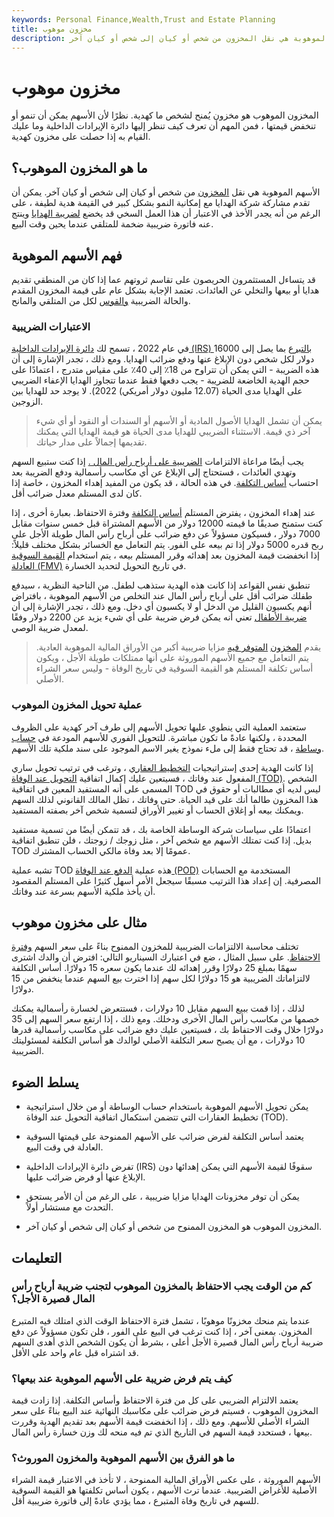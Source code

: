 ```yaml
---
keywords: Personal Finance,Wealth,Trust and Estate Planning
title: مخزون موهوب
description: الأسهم الموهوبة هي نقل المخزون من شخص أو كيان إلى شخص أو كيان آخر.
---
```


# مخزون موهوب
المخزون الموهوب هو مخزون يُمنح لشخص ما كهدية. نظرًا لأن الأسهم يمكن أن تنمو أو تنخفض قيمتها ، فمن المهم أن تعرف كيف تنظر إليها دائرة الإيرادات الداخلية وما عليك القيام به إذا حصلت على مخزون كهدية.

## ما هو المخزون الموهوب؟

الأسهم الموهوبة هي نقل [المخزون](/stock) من شخص أو كيان إلى شخص أو كيان آخر. يمكن أن تقدم مشاركة شركة الهدايا مع إمكانية النمو بشكل كبير في القيمة هدية لطيفة ، على الرغم من أنه يجدر الأخذ في الاعتبار أن هذا العمل السخي قد يخضع [لضريبة الهدايا](/gifttax) وينتج عنه فاتورة ضريبية ضخمة للمتلقي عندما يحين وقت البيع.

## فهم الأسهم الموهوبة

قد يتساءل المستثمرون الحريصون على تقاسم ثروتهم عما إذا كان من المنطقي تقديم هدايا أو بيعها والتخلي عن العائدات. تعتمد الإجابة بشكل عام على قيمة المخزون المقدم والحالة الضريبية [والقوس](/taxbracket) لكل من المتلقي والمانح.

### الاعتبارات الضريبية

في عام 2022 ، تسمح لك [دائرة الإيرادات الداخلية (IRS) بالتبرع](/irs) بما يصل إلى 16000 دولار لكل شخص دون الإبلاغ عنها ودفع ضرائب الهدايا. ومع ذلك ، تجدر الإشارة إلى أن هذه الضريبة - التي يمكن أن تتراوح من 18٪ إلى 40٪ على مقياس متدرج ، اعتمادًا على حجم الهدية الخاضعة للضريبة - يجب دفعها فقط عندما تتجاوز الهدايا الإعفاء الضريبي على الهدايا مدى الحياة (12.07 مليون دولار أمريكي) 2022). لا يوجد حد للهدايا بين الزوجين.

> يمكن أن تشمل الهدايا الأصول المادية أو الأسهم أو السندات أو النقود أو أي شيء آخر ذي قيمة. الاستثناء الضريبي للهدايا مدى الحياة هو قيمة الهدايا التي يمكنك تقديمها إجمالاً على مدار حياتك.

>

يجب أيضًا مراعاة الالتزامات [الضريبية على أرباح رأس المال .](/capital_gains_tax) إذا كنت ستبيع السهم وتهدي العائدات ، فستحتاج إلى الإبلاغ عن أي مكاسب رأسمالية ودفع الضريبة بعد احتساب [أساس التكلفة](/costbasis). في هذه الحالة ، قد يكون من المفيد إهداء المخزون ، خاصة إذا كان لدى المستلم معدل ضرائب أقل.

عند إهداء المخزون ، يفترض المستلم [أساس التكلفة](/costbasis) وفترة الاحتفاظ. بعبارة أخرى ، إذا كنت ستمنح صديقًا ما قيمته 12000 دولار من الأسهم المشتراة قبل خمس سنوات مقابل 7000 دولار ، فسيكون مسؤولاً عن دفع ضرائب على أرباح رأس المال طويلة الأجل على ربح قدره 5000 دولار إذا تم بيعه على الفور. يتم التعامل مع الخسائر بشكل مختلف قليلاً: إذا انخفضت قيمة المخزون بعد إهدائه وقرر المستلم بيعه ، يتم استخدام [القيمة السوقية العادلة (FMV)](/fairmarketvalue) في تاريخ التحويل لتحديد الخسارة.

تنطبق نفس القواعد إذا كانت هذه الهدية ستذهب لطفل. من الناحية النظرية ، سيدفع طفلك ضرائب أقل على أرباح رأس المال عند التخلص من الأسهم الموهوبة ، بافتراض أنهم يكسبون القليل من الدخل أو لا يكسبون أي دخل. ومع ذلك ، تجدر الإشارة إلى أن [ضريبة الأطفال](/kiddietax) تعني أنه يمكن فرض ضريبة على أي شيء يزيد عن 2200 دولار وفقًا لمعدل ضريبة الوصي.

> يقدم [المخزون](/inherited-stock) [المتوفر فيه](/inherited-stock) مزايا ضريبية أكبر من الأوراق المالية الموهوبة العادية. يتم التعامل مع جميع الأسهم الموروثة على أنها ممتلكات طويلة الأجل ، ويكون أساس تكلفة المستلم هو القيمة السوقية في تاريخ الوفاة - وليس سعر الشراء الأصلي.

>

### عملية تحويل المخزون الموهوب

ستعتمد العملية التي ينطوي عليها تحويل الأسهم إلى طرف آخر كهدية على الظروف المحددة ، ولكنها عادةً ما تكون مباشرة. للتحويل الفوري للأسهم المودعة في [حساب وساطة](/brokerageaccount) ، قد تحتاج فقط إلى ملء نموذج يغير الاسم الموجود على سند ملكية تلك الأسهم.

إذا كانت الهدية إحدى إستراتيجيات [التخطيط العقاري](/estateplanning) ، وترغب في ترتيب تحويل ساري المفعول عند وفاتك ، فسيتعين عليك إكمال اتفاقية [التحويل عند الوفاة (TOD)](/transferondeath). الشخص المسمى على أنه المستفيد المعين في اتفاقية TOD ليس لديه أي مطالبات أو حقوق في هذا المخزون طالما أنك على قيد الحياة. حتى وفاتك ، تظل المالك القانوني لذلك السهم ويمكنك بيعه أو إغلاق الحساب أو تغيير الأوراق لتسمية شخص آخر بصفته المستفيد.

اعتمادًا على سياسات شركة الوساطة الخاصة بك ، قد تتمكن أيضًا من تسمية مستفيد بديل. إذا كنت تمتلك الأسهم مع شخص آخر ، مثل زوجك / زوجتك ، فلن تنطبق اتفاقية TOD عمومًا إلا بعد وفاة مالكي الحساب المشترك.

تشبه عملية TOD هذه عملية [الدفع عند الوفاة (POD)](/payableondeath) المستخدمة مع الحسابات المصرفية. إن إعداد هذا الترتيب مسبقًا سيجعل الأمر أسهل كثيرًا على المستلم المقصود أن يأخذ ملكية الأسهم بسرعة عند وفاتك.

## مثال على مخزون موهوب

تختلف محاسبة الالتزامات الضريبية للمخزون الممنوح بناءً على سعر السهم [وفترة الاحتفاظ](/holdingperiod). على سبيل المثال ، ضع في اعتبارك السيناريو التالي: افترض أن والدك اشترى سهمًا بمبلغ 25 دولارًا وقرر إهدائه لك عندما يكون سعره 15 دولارًا. أساس التكلفة لالتزاماتك الضريبية هو 15 دولارًا لكل سهم إذا اخترت بيع السهم عندما ينخفض من 15 دولارًا.

لذلك ، إذا قمت ببيع السهم مقابل 10 دولارات ، فستتعرض لخسارة رأسمالية يمكنك خصمها من مكاسب رأس المال الأخرى ودخلك. ومع ذلك ، إذا ارتفع سعر السهم إلى 35 دولارًا خلال وقت الاحتفاظ بك ، فسيتعين عليك دفع ضرائب على مكاسب رأسمالية قدرها 10 دولارات ، مع أن يصبح سعر التكلفة الأصلي لوالدك هو أساس التكلفة لمسئوليتك الضريبية.

## يسلط الضوء

- يمكن تحويل الأسهم الموهوبة باستخدام حساب الوساطة أو من خلال استراتيجية تخطيط العقارات التي تتضمن استكمال اتفاقية التحويل عند الوفاة (TOD).

- يعتمد أساس التكلفة لفرض ضرائب على الأسهم الممنوحة على قيمتها السوقية العادلة في وقت البيع.

- تفرض دائرة الإيرادات الداخلية (IRS) سقوفًا لقيمة الأسهم التي يمكن إهدائها دون الإبلاغ عنها أو فرض ضرائب عليها.

- يمكن أن توفر مخزونات الهدايا مزايا ضريبية ، على الرغم من أن الأمر يستحق التحدث مع مستشار أولاً.

- المخزون الموهوب هو المخزون الممنوح من شخص أو كيان إلى شخص أو كيان آخر.

## التعليمات

### كم من الوقت يجب الاحتفاظ بالمخزون الموهوب لتجنب ضريبة أرباح رأس المال قصيرة الأجل؟

عندما يتم منحك مخزونًا موهوبًا ، تشمل فترة الاحتفاظ الوقت الذي امتلك فيه المتبرع المخزون. بمعنى آخر ، إذا كنت ترغب في البيع على الفور ، فلن تكون مسؤولاً عن دفع ضريبة أرباح رأس المال قصيرة الأجل أعلى ، بشرط أن يكون الشخص الذي أهدى السهم قد اشتراه قبل عام واحد على الأقل.

### كيف يتم فرض ضريبة على الأسهم الموهوبة عند بيعها؟

يعتمد الالتزام الضريبي على كل من فترة الاحتفاظ وأساس التكلفة. إذا زادت قيمة المخزون الموهوب ، فسيتم فرض ضرائب على مكاسبك النهائية عند البيع بناءً على سعر الشراء الأصلي للأسهم. ومع ذلك ، إذا انخفضت قيمة الأسهم بعد تقديم الهدية وقررت بيعها ، فستحدد قيمة السهم في التاريخ الذي تم فيه منحه لك وزن خسارة رأس المال.

### ما هو الفرق بين الأسهم الموهوبة والمخزون الموروث؟

الأسهم الموروثة ، على عكس الأوراق المالية الممنوحة ، لا تأخذ في الاعتبار قيمة الشراء الأصلية للأغراض الضريبية. عندما ترث الأسهم ، يكون أساس تكلفتها هو القيمة السوقية للسهم في تاريخ وفاة المتبرع ، مما يؤدي عادةً إلى فاتورة ضريبية أقل.

